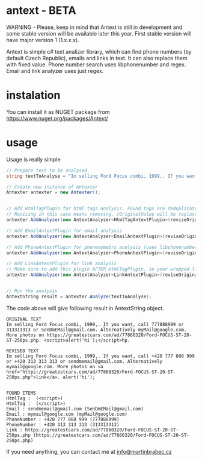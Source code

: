 # antext - BETA

WARNING - Please, keep in mind that Antext is still in development and some stable version will be available later this year. First stable version will have major version 1 (1.x.x.x). 

Antext is simple c# text analizer library, which can find phone numbers (by default Czech Republic), emails and links in text. It can also replace them with fixed value. Phone number search uses libphonenumber and regex. Email and link analyzer uses just regex. 

# instalation

You can install it as NUGET package from https://www.nuget.org/packages/Antext/ 

# usage

Usage is really simple

```csharp
// Prepare text to be analysed
string textToAnalyse = "Im selling Ford Focus combi, 1999,. If you want, call 777888999 or 313313313 or SenDmEMail@gmail.com. Alternatively myMail@google.com. More photos on https://greatestcars.com/ad/77860320/Ford-FOCUS-ST-20-ST-250ps.php. <script>alert('hi');</script>";

// Create new instance of Antexter
Antexter antexter = new Antexter();


// Add HtmlTagPlugin for html tags analysis. Found tags are deduplicated. 
// Revising in this case means removing. (OriginalValue will be replaced with empty string)
antexter.AddAnalyzer(new AntextAnalyzer<HtmlTagAntextPlugin>(reviseOriginalText: true));

// Add EmailAntextPlugin for email analysis
antexter.AddAnalyzer(new AntextAnalyzer<EmailAntextPlugin>(reviseOriginalText: true)); 

// Add PhoneAntextPlugin for phonenumebrs analysis (uses libphonenumber)
antexter.AddAnalyzer(new AntextAnalyzer<PhoneAntextPlugin>(reviseOriginalText: true));

// Add LinkAntextPlugin for link analysis
// Make sure to add this plugin AFTER HtmlTagPlugin, so your wrapped links are not replaced
antexter.AddAnalyzer(new AntextAnalyzer<LinkAntextPlugin>(reviseOriginalText: false, wrapMask: "<a href=\"{0}\">link</a>"));


// Run the analysis
AntextString result = antexter.Analyze(textToAnalyse);
```

The code above will give following result in AntextString object.

````
ORIGINAL TEXT
Im selling Ford Focus combi, 1999,. If you want, call 777888999 or 313313313 or SenDmEMail@gmail.com. Alternatively myMail@google.com. More photos on https://greatestcars.com/ad/77860320/Ford-FOCUS-ST-20-ST-250ps.php. <script>alert('hi');</script>hp.

REVISED TEXT
Im selling Ford Focus combi, 1999,. If you want, call +420 777 888 999 or +420 313 313 313 or sendmemail@gmail.com. Alternatively mymail@google.com. More photos on <a href="https://greatestcars.com/ad/77860320/Ford-FOCUS-ST-20-ST-250ps.php">link</a>. alert('hi');


FOUND ITEMS
HtmlTag :  (<script>)
HtmlTag :  (</script>)
Email : sendmemail@gmail.com (SenDmEMail@gmail.com)
Email : mymail@google.com (myMail@google.com)
PhoneNumber : +420 777 888 999 (777888999)
PhoneNumber : +420 313 313 313 (313313313)
Link : https://greatestcars.com/ad/77860320/Ford-FOCUS-ST-20-ST-250ps.php (https://greatestcars.com/ad/77860320/Ford-FOCUS-ST-20-ST-250ps.php)
````

If you need anything, you can contact me at info@martinbrabec.cz

